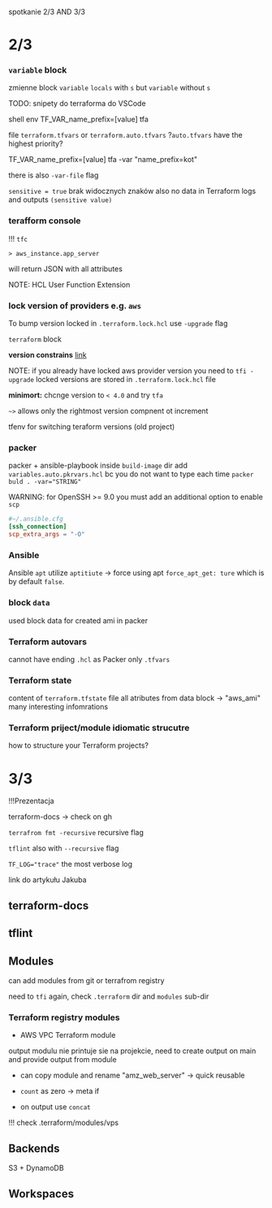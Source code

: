 spotkanie 2/3 AND 3/3

# 2/3

### `variable` block
zmienne block `variable`
`locals` with `s` but `variable` without `s`

TODO: snipety do terraforma do VSCode

shell env
TF_VAR_name_prefix=[value] tfa

file `terraform.tfvars` or `terraform.auto.tfvars`
?`auto.tfvars` have the highest priority?

TF_VAR_name_prefix=[value] tfa -var "name_prefix=kot"

there is also `-var-file` flag

`sensitive = true` brak widocznych znaków also no data in Terraform logs and outputs `(sensitive value)`

### terafform console
!!! `tfc`
```
> aws_instance.app_server
```
will return JSON with all attributes

NOTE: HCL User Function Extension

### lock version of providers e.g. `aws`
To bump version locked in `.terraform.lock.hcl` use `-upgrade` flag

`terraform` block

**version constrains** [link](https://developer.hashicorp.com/terraform/language/expressions/version-constraints)

NOTE: if you already have locked aws provider version you need to `tfi -upgrade`
locked versions are stored in `.terraform.lock.hcl` file

**minimort:** chcnge version to `< 4.0` and try `tfa`

`~>` allows only the rightmost version compnent ot increment

tfenv for switching teraform versions (old project)

### packer
packer + ansible-playbook inside `build-image` dir
add `variables.auto.pkrvars.hcl` bc you do not want to type each time `packer buld . -var="STRING"` 

WARNING: for OpenSSH >= 9.0 you must add an additional option to enable `scp`
```toml
#~/.ansible.cfg
[ssh_connection]
scp_extra_args = "-O"
```

### Ansible
Ansible `apt` utilize `aptitiute` -> force using apt `force_apt_get: ture` which is by default `false`.

### block `data`
used block data for created ami in packer

### Terraform autovars
cannot have ending `.hcl` as Packer
only `.tfvars`

### Terraform state
content of `terraform.tfstate` file
all atributes from data block -> "aws_ami" 
many interesting infomrations

### Terraform priject/module idiomatic strucutre
how to structure your Terraform projects?

# 3/3
!!!Prezentacja

terraform-docs -> check on gh

`terrafrom fmt -recursive` recursive flag

`tflint` also with `--recursive` flag

`TF_LOG="trace"` the most verbose log

link do artykułu Jakuba

## terraform-docs

## tflint

## Modules
can add modules from git or terrafrom registry

need to `tfi` again, check `.terraform` dir and `modules` sub-dir

### Terraform registry modules

- AWS VPC Terraform module

output modulu nie printuje sie na projekcie, need to create output on main and provide output from module

- can copy module and rename "amz_web_server" -> quick reusable
- `count` as zero -> meta if 

- on output use `concat`

!!! check .terraform/modules/vps

## Backends
S3 + DynamoDB

## Workspaces
